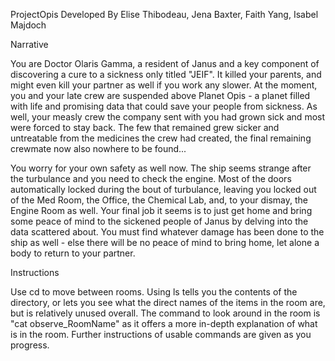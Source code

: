 ProjectOpis
Developed By Elise Thibodeau, Jena Baxter, Faith Yang, Isabel Majdoch

Narrative

You are Doctor Olaris Gamma, a resident of Janus and a key component of discovering a cure to a sickness only titled "JEIF". It killed your parents, and might even kill your partner as well if you work any slower. At the moment, you and your late crew are suspended above Planet Opis - a planet filled with life and promising data that could save your people from sickness. As well, your measly crew the company sent with you had grown sick and most were forced to stay back. The few that remained grew sicker and untreatable from the medicines the crew had created, the final remaining crewmate now also nowhere to be found...

You worry for your own safety as well now. The ship seems strange after the turbulance and you need to check the engine. Most of the doors automatically locked during the bout of turbulance, leaving you locked out of the Med Room, the Office, the Chemical Lab, and, to your dismay, the Engine Room as well. Your final job it seems is to just get home and bring some peace of mind to the sickened people of Janus by delving into the data scattered about. You must find whatever damage has been done to the ship as well - else there will be no peace of mind to bring home, let alone a body to return to your partner.

Instructions

Use cd to move between rooms. Using ls tells you the contents of the directory, or lets you see what the direct names of the items in the room are, but is relatively unused overall. The command to look around in the room is "cat observe_RoomName" as it offers a more in-depth explanation of what is in the room. Further instructions of usable commands are given as you progress.
